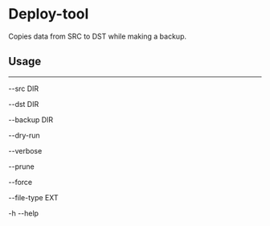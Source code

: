 # Deploy-tool

Copies data from SRC to DST while making a backup.

## Usage
---
--src DIR

--dst DIR

--backup DIR

--dry-run

--verbose

--prune

--force

--file-type EXT

-h --help
### 

